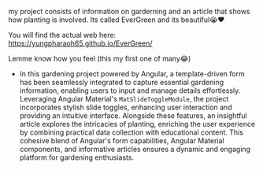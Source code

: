 my project consists of information on garderning and an article that shows how planting is involved. Its called EverGreen and its beautiful😭❤

You will find the actual web here: https://yungpharaoh65.github.io/EverGreen/ 

Lemme know how you feel (this my first one of many😂)

- In this gardening project powered by Angular, a template-driven form has been seamlessly integrated to capture essential gardening information, enabling users to input and manage details effortlessly. Leveraging Angular Material's `MatSlideToggleModule`, the project incorporates stylish slide toggles, enhancing user interaction and providing an intuitive interface. Alongside these features, an insightful article explores the intricacies of planting, enriching the user experience by combining practical data collection with educational content. This cohesive blend of Angular's form capabilities, Angular Material components, and informative articles ensures a dynamic and engaging platform for gardening enthusiasts.
